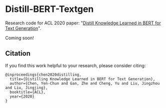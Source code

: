 # Distill-BERT-Textgen
Research code for ACL 2020 paper: "[Distill Knowledge Learned in BERT for Text Generation](https://arxiv.org/abs/1911.03829)".

Coming soon!


## Citation
If you find this work helpful to your research, please consider citing:
```
@inproceedings{chen2020distilling,
  title={Distilling Knowledge Learned in BERT for Text Generation},
  author={Chen, Yen-Chun and Gan, Zhe and Cheng, Yu and Liu, Jingzhou and Liu, Jingjing},
  booktitle={ACL},
  year={2020}
}
```
